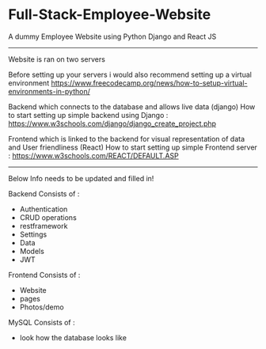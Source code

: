 # Full-Stack-Employee-Website
A dummy Employee Website using Python Django and React JS

--------------------------------------

Website is ran on two servers

Before setting up your servers i would also recommend setting up a virtual environment
https://www.freecodecamp.org/news/how-to-setup-virtual-environments-in-python/


Backend which connects to the database and allows live data (django)
How to start setting up simple backend using Django : https://www.w3schools.com/django/django_create_project.php


Frontend which is linked to the backend for visual representation of data and User friendliness (React)
How to start setting up simple Frontend server : https://www.w3schools.com/REACT/DEFAULT.ASP



-----------------------------------------------

Below Info needs to be updated and filled in!


Backend Consists of :
- Authentication
- CRUD operations
- restframework
- Settings
- Data
- Models
- JWT


Frontend Consists of :
- Website
- pages
- Photos/demo

MySQL Consists of :
- look how the database looks like
